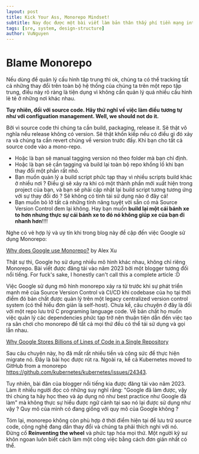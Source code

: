 ```yaml
---
layout: post
title: Kick Your Ass, Monorepo Mindset!
subtitle: Nay đọc được một bài viết làm bản thân thấy phí tiền mạng internet vì ước gì nay mình không đi làm để được đọc nó. Thực sự thì việc viết và show-off một cái gì đấy luôn luôn dễ hơn nhiều việc đem đến một kiến thức chính xác đến tất cả mọi người.  
tags: [sre, system, design-structure]
author: VuNguyen
---
```


# Blame Monorepo

Nếu dùng để quản lý cấu hình tâp trung thì ok, chúng ta có thể tracking tất cả những thay đổi trên toàn bộ hệ thống của chúng ta trên một repo tập trung, điều này rõ ràng là tiện dụng vì không cần quản lý quá nhiều cấu hình lẻ tẻ ở những nơi khác nhau.

**Tuy nhiên, đối với source code. Hãy thử nghĩ về việc làm điều tương tự như với configuation management. Well, we should not do it.**

Bởi vì source code thì chúng ta cần build, packaging, release it. Sẽ thật vô nghĩa nếu release không có version. Sẽ thật khốn kiếp nếu có điều gì đó xảy ra và chúng ta cần revert chúng về version trước đấy. Khi bạn cho tất cả source code vào a mono-repo.

- Hoặc là bạn sẽ manual tagging version nó theo folder mà bạn chỉ định.
- Hoặc là bạn sẽ cần tagging và build lại toàn bộ repo khổng lồ khi bạn thay đổi một phần rất nhỏ.
- Bạn muốn quản lý a build script phức tạp thay vì nhiều scripts build khác ở nhiều nơi ? Điều gì sẽ xảy ra khi có một thành phần mới xuất hiện trong project của bạn, và bạn sẽ phải cập nhật lại build script tương tương ứng với sự thay đổi đó ? Sẽ không có tính tái sử dụng nào ở đây cả!
- Bạn muốn bỏ lỡ tất cả những tính năng tuyệt vời sẵn có mà Source Version Control đem lại không. Hay bạn muốn **build lại một cái bánh xe to hơn nhưng thực sự cái bánh xe to đó nó không giúp xe của bạn đi nhanh hơn**!!!!

Nghe có vẻ hợp lý và uy tín khi trong blog này đề cập đến việc Google sử dụng Monorepo:

[Why does Google use Monorepo?](https://blog.bytebytego.com/p/ep62-why-does-google-use-monorepo "Why does Google use Monorepo?") by Alex Xu

Thật sự thì, Google họ sử dụng nhiều mô hình khác nhau, không chỉ riêng Monorepo. Bài viết được đăng tải vào năm 2023 bởi một blogger tương đối nổi tiếng. For fuck's sake, I honestly can't call this a complete article :D

Việc Google sử dụng mô hình monorepo xảy ra từ trước khi sự phát triển mạnh mẽ của Source Version Control và CI/CD khi codebase của họ tại thời điểm đó bản chất được quản lý trên một legacy centralized version control system (có thể hiểu đơn giản là self-host).
Chưa kể, câu chuyện ở đây là đối với một repo lưu trữ C programing language code. Về bản chất họ muốn việc quản lý các dependencies phức tạp trở nên thuận tiện dẫn đến việc tạo ra sân chơi cho monorepo để tất cả mọi thứ đều có thể tái sử dụng và gọi lẫn nhau.

[Why Google Stores Billions of Lines of Code in a Single Repository](https://cacm.acm.org/research/why-google-stores-billions-of-lines-of-code-in-a-single-repository/ "Why Google Stores Billions of Lines of Code in a Single Repository")

Sau câu chuyện này, họ đã mất rất nhiều tiền và công sức để thực hiện migrate nó. Đây là bài học được rút ra.
Ngoài ra, kể cả Kubernetes moved to GitHub from a monorepo https://github.com/kubernetes/kubernetes/issues/24343. 

[](https://kccnceu2023.sched.com/event/1HycF/mission-accomplished-kubernetes-is-not-a-monorepo-now-our-work-begins-justin-santa-barbara-google-ciprian-hacman-microsoft)

Tuy nhiên, bài đăn của blogger nổi tiếng kia được đăng tải vào năm 2023. Làm ít nhiều người đọc có những suy nghĩ rằng: "Google đã làm được, vậy thì chúng ta hãy học theo và áp dụng nó như best practice như Google đã làm" mà không thực sự hiểu được ngữ cảnh tại sao nó lại được sử dụng như vậy ? Quy mô của mình có đang giống với quy mô của Google không ?

Tóm lại, monorepo không còn phù hợp ở thời điểm hiện tại để lưu trữ source code, công nghệ đang dần thay đổi và chúng ta phải thích nghi với nó. Đừng cố **Reinventing the wheel** và phức tạp hóa mọi thứ. Một người kỹ sư khôn ngoan luôn biết cách làm một công việc bằng cách đơn giản nhất có thể.